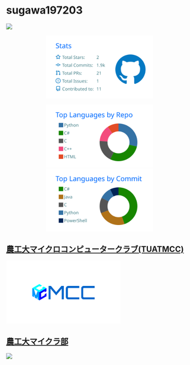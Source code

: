 # sugawa197203

![](https://typograssy.deno.dev/api?text=%E3%81%8A%E3%82%8C%E3%81%AFSUGAWA%E3%81%A0!%20%20&comment=)

<p align="center">
  <img height="170" src="https://raw.githubusercontent.com/sugawa197203/sugawa197203/master/profile-summary-card-output/transparent/3-stats.svg">
</p>

<p align="center">
  <img height="170" src="https://raw.githubusercontent.com/sugawa197203/sugawa197203/master/profile-summary-card-output/transparent/1-repos-per-language.svg">
  <img height="170" src="https://raw.githubusercontent.com/sugawa197203/sugawa197203/master/profile-summary-card-output/transparent/2-most-commit-language.svg">
</p>

## [農工大マイクロコンピュータークラブ(TUATMCC)](https://tuatmcc.com)

<p align="left">
  <img height="170" src="https://raw.githubusercontent.com/tuatmcc/icons/main/wordmark-logo%401960x1080.svg">
</p>

## [農工大マイクラ部](https://tuatmc.github.io)

<p align="left">
  <img height="170" src="https://avatars.githubusercontent.com/u/110475723">
</p>
